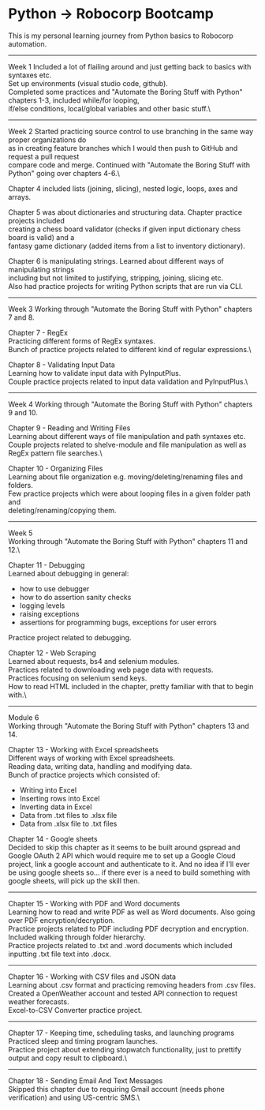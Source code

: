 # Python -> Robocorp Bootcamp

This is my personal learning journey from Python basics to Robocorp automation.

------

Week 1
Included a lot of flailing around and just getting back to basics with syntaxes etc.\
Set up environments (visual studio code, github).\
Completed some practices and "Automate the Boring Stuff with Python" chapters 1-3, included while/for looping, \
if/else conditions, local/global variables and other basic stuff.\

------

Week 2
Started practicing source control to use branching in the same way proper organizations do \
as in creating feature branches which I would then push to GitHub and request a pull request \
compare code and merge. Continued with "Automate the Boring Stuff with Python" going over chapters 4-6.\

Chapter 4 included lists (joining, slicing), nested logic, loops, axes and arrays.

Chapter 5 was about dictionaries and structuring data. Chapter practice projects included \
creating a chess board validator (checks if given input dictionary chess board is valid) and a \
fantasy game dictionary (added items from a list to inventory dictionary).

Chapter 6 is manipulating strings. Learned about different ways of manipulating strings \
including but not limited to justifying, stripping, joining, slicing etc.\
Also had practice projects for writing Python scripts that are run via CLI.

------

Week 3
Working through "Automate the Boring Stuff with Python" chapters 7 and 8.

Chapter 7 - RegEx\
Practicing different forms of RegEx syntaxes.\
Bunch of practice projects related to different kind of regular expressions.\

Chapter 8 - Validating Input Data\
Learning how to validate input data with PyInputPlus.\
Couple practice projects related to input data validation and PyInputPlus.\

------

Week 4
Working through "Automate the Boring Stuff with Python" chapters 9 and 10.

Chapter 9 - Reading and Writing Files\
Learning about different ways of file manipulation and path syntaxes etc.\
Couple projects related to shelve-module and file manipulation as well as RegEx pattern file searches.\

Chapter 10 - Organizing Files\
Learning about file organization e.g. moving/deleting/renaming files and folders.\
Few practice projects which were about looping files in a given folder path and \
deleting/renaming/copying them.

------

Week 5\
Working through "Automate the Boring Stuff with Python" chapters 11 and 12.\

Chapter 11 - Debugging\
Learned about debugging in general:
- how to use debugger
- how to do assertion sanity checks
- logging levels
- raising exceptions
- assertions for programming bugs, exceptions for user errors

Practice project related to debugging.

Chapter 12 - Web Scraping\
Learned about requests, bs4 and selenium modules.\
Practices related to downloading web page data with requests.\
Practices focusing on selenium send keys.\
How to read HTML included in the chapter, pretty familiar with that to begin with.\

------

Module 6\
Working through "Automate the Boring Stuff with Python" chapters 13 and 14.

Chapter 13 - Working with Excel spreadsheets\
Different ways of working with Excel spreadsheets.\
Reading data, writing data, handling and modifying data.\
Bunch of practice projects which consisted of:
- Writing into Excel
- Inserting rows into Excel
- Inverting data in Excel
- Data from .txt files to .xlsx file
- Data from .xlsx file to .txt files

Chapter 14 - Google sheets\
Decided to skip this chapter as it seems to be built around gspread and Google OAuth 2 API which would require me to set up a Google Cloud project, link a google account and authenticate to it. And no idea if I'll ever be using google sheets so... if there ever is a need to build something with google sheets, will pick up the skill then.

------

Chapter 15 - Working with PDF and Word documents\
Learning how to read and write PDF as well as Word documents. Also going over PDF encryption/decryption.\
Practice projects related to PDF including PDF decryption and encryption. Included walking through folder hierarchy.\
Practice projects related to .txt and .word documents which included inputting .txt file text into .docx.

------

Chapter 16 - Working with CSV files and JSON data\
Learning about .csv format and practicing removing headers from .csv files.\
Created a OpenWeather account and tested API connection to request weather forecasts.\
Excel-to-CSV Converter practice project.

------

Chapter 17 - Keeping time, scheduling tasks, and launching programs\
Practiced sleep and timing program launches.\
Practice project about extending stopwatch functionality, just to prettify output and copy result to clipboard.\

------

Chapter 18 - Sending Email And Text Messages\
Skipped this chapter due to requiring Gmail account (needs phone verification) and using US-centric SMS.\